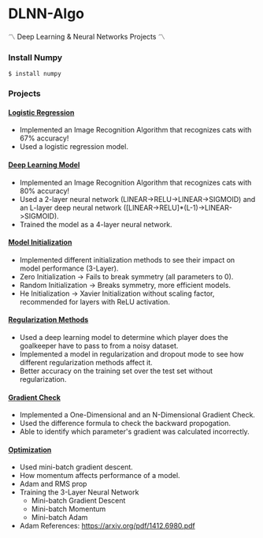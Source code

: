 # DLNN-Algo
〽️ Deep Learning & Neural Networks Projects 〽️

### Install Numpy
```
$ install numpy
```

### Projects 

#### [Logistic Regression](https://github.com/AlbertUW807/DLNN/tree/master/Logistic%20Regression)
  - Implemented an Image Recognition Algorithm that recognizes cats with 67% accuracy!
  - Used a logistic regression model.
  
#### [Deep Learning Model](https://github.com/AlbertUW807/DLNN/tree/master/Deep%20Learning%20Model)
  - Implemented an Image Recognition Algorithm that recognizes cats with 80% accuracy!
  - Used a 2-layer neural network (LINEAR->RELU->LINEAR->SIGMOID) 
            and an L-layer deep neural network ([LINEAR->RELU]*(L-1)->LINEAR->SIGMOID).
  - Trained the model as a 4-layer neural network.

#### [Model Initialization](https://github.com/AlbertUW807/DLNN/tree/master/Model%20Initialization)
  - Implemented different initialization methods to see their impact on model performance (3-Layer).
  - Zero Initialization -> Fails to break symmetry (all parameters to 0).
  - Random Initialization -> Breaks symmetry, more efficient models.
  - He Initialization -> Xavier Initialization without scaling factor, recommended for layers with ReLU activation.

#### [Regularization Methods](https://github.com/AlbertUW807/DLNN/tree/master/Regularization%20Methods)
  - Used a deep learning model to determine which player does the goalkeeper have to pass to from a noisy dataset.
  - Implemented a model in regularization and dropout mode to see how different regularization methods affect it.
  - Better accuracy on the training set over the test set without regularization.

#### [Gradient Check](https://github.com/AlbertUW807/DLNN/tree/master/Gradient%20Check)
  - Implemented a One-Dimensional and an N-Dimensional Gradient Check.
  - Used the difference formula to check the backward propogation.
  - Able to identify which parameter's gradient was calculated incorrectly.


#### [Optimization](https://github.com/AlbertUW807/DLNN/tree/master/Optimization)
  - Used mini-batch gradient descent.
  - How momentum affects performance of a model.
  - Adam and RMS prop
  - Training the 3-Layer Neural Network
    - Mini-batch Gradient Descent
    - Mini-batch Momentum
    - Mini-batch Adam
  - Adam References: https://arxiv.org/pdf/1412.6980.pdf
